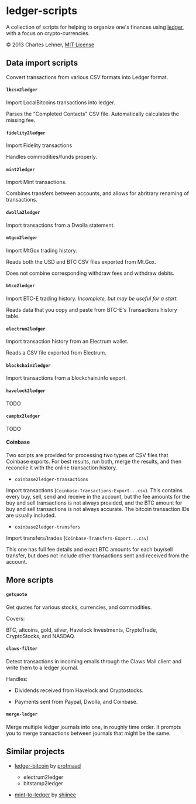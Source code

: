 ledger-scripts
==============

A collection of scripts for helping to organize one's finances using
[ledger](ledger-cli.org),
with a focus on crypto-currencies.

© 2013 Charles Lehner, [MIT License](http://cel.mit-license.org/)

Data import scripts
-------------------

Convert transactions from various CSV formats into Ledger format.

#### `lbcsv2ledger`
Import LocalBitcoins transactions into ledger.

Parses the "Completed Contacts" CSV file. Automatically calculates the missing
fee.

#### `fidelity2ledger`
Import Fidelity transactions

Handles commodities/funds properly.

#### `mint2ledger`
Import Mint transactions.

Combines transfers between accounts, and allows for abritrary renaming of
transactions.

#### `dwolla2ledger`
Import transactions from a Dwolla statement.

#### `mtgox2ledger`
Import MtGox trading history.

Reads both the USD and BTC CSV files exported from Mt.Gox.

Does not combine corresponding withdraw fees and withdraw debits.

#### `btce2ledger`
Import BTC-E trading history. *Incomplete, but may be useful for a start.*

Reads data that you copy and paste from BTC-E's Transactions history table.

#### `electrum2ledger`
Import transaction history from an Electrum wallet.

Reads a CSV file exported from Electrum.

#### `blockchain2ledger`
Import transactions from a blockchain.info export.

#### `havelock2ledger`
TODO

#### `campbx2ledger`
TODO

#### Coinbase

Two scripts are provided for processing two types of CSV files that Coinbase
exports. For best results, run both, merge the results, and then reconcile it
with the online transaction history.

* `coinbase2ledger-transactions`

Import transactions (`Coinbase-Transactions-Export...csv`). This contains every
buy, sell, send and receive in the account, but the fee amounts for the buy and
sell transactions is not always provided, and the BTC amount for buy and sell
transactions is not always accurate. The bitcoin transaction IDs are usually
included.

* `coinbase2ledger-transfers`

Import transfers/trades (`Coinbase-Transfers-Export...csv`)

This one has full fee details and exact BTC amounts for each buy/sell transfer,
but does not include other transactions sent and received from the account.

More scripts
------------

#### `getquote`

Get quotes for various stocks, currencies, and commodities.

Covers:

BTC, altcoins, gold, silver, Havelock Investments, CryptoTrade, CryptoStocks,
and NASDAQ.

#### `claws-filter`

Detect transactions in incoming emails through the Claws Mail client and write
them to a ledger journal.

Handles:

* Dividends received from Havelock and Cryptostocks.

* Payments sent from Paypal, Dwolla, and Coinbase.

#### `merge-ledger`

Merge multiple ledger journals into one, in roughly time order. It prompts you to
merge transactions between journals that might be the same.

Similar projects
----------------

* [ledger-bitcoin](https://github.com/profmaad/ledger-bitcoin) by
  [profmaad](https://github.com/profmaad)

  * electrum2ledger
  * bitstamp2ledger

* [mint-to-ledger](https://github.com/shiinee/mint-to-ledger) by
  [shiinee](https://github.com/shiinee/mint-to-ledger)

